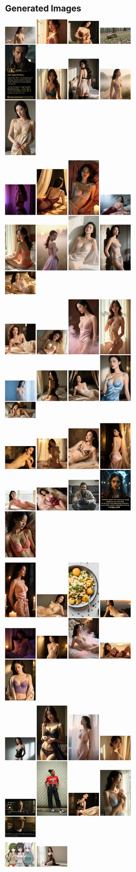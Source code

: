 # Generated Images



<img src="2025_08_27_01.webp" width="100"/> <img src="2025_08_27_02.webp" width="100"/> <img src="2025_08_27_03.webp" width="100"/> <img src="2025_08_27_04.webp" width="100"/> <img src="2025_08_27_05.webp" width="100"/> <img src="2025_08_27_06.webp" width="100"/> <img src="2025_08_27_07.webp" width="100"/> <img src="2025_08_27_08.webp" width="100"/> <img src="2025_08_27_09.webp" width="100"/>

<img src="2025_08_27_10.webp" width="100"/> <img src="2025_08_27_11.webp" width="100"/> <img src="2025_08_27_12.webp" width="100"/> <img src="2025_08_27_13.webp" width="100"/> <img src="2025_08_27_14.webp" width="100"/> <img src="2025_08_27_15.webp" width="100"/> <img src="2025_08_27_16.webp" width="100"/> <img src="2025_08_27_17.webp" width="100"/> <img src="2025_08_27_18.webp" width="100"/>

<img src="2025_08_27_19.webp" width="100"/> <img src="2025_08_27_20.webp" width="100"/> <img src="2025_08_27_21.webp" width="100"/> <img src="2025_08_27_22.webp" width="100"/> <img src="2025_08_27_23.webp" width="100"/> <img src="2025_08_27_24.webp" width="100"/> <img src="2025_08_27_25.webp" width="100"/> <img src="2025_08_27_26.webp" width="100"/> <img src="2025_08_27_27.webp" width="100"/>

<img src="2025_08_27_28.webp" width="100"/> <img src="2025_08_27_29.webp" width="100"/> <img src="2025_08_27_30.webp" width="100"/> <img src="2025_08_27_31.webp" width="100"/> <img src="2025_08_27_32.webp" width="100"/> <img src="2025_08_27_33.webp" width="100"/> <img src="2025_08_27_34.webp" width="100"/> <img src="2025_08_27_35.webp" width="100"/> <img src="2025_08_27_36.webp" width="100"/>

<img src="2025_08_27_37.webp" width="100"/> <img src="2025_08_27_38.webp" width="100"/> <img src="2025_08_27_39.webp" width="100"/> <img src="2025_08_27_40.webp" width="100"/> <img src="2025_08_27_41.webp" width="100"/> <img src="2025_08_27_42.webp" width="100"/> <img src="2025_08_27_43.webp" width="100"/> <img src="2025_08_27_44.webp" width="100"/> <img src="2025_08_27_45.webp" width="100"/>

<img src="2025_08_27_46.webp" width="100"/> <img src="2025_08_27_47.webp" width="100"/> <img src="2025_08_27_48.webp" width="100"/> <img src="2025_08_27_49.webp" width="100"/> <img src="2025_08_27_50.webp" width="100"/> <img src="2025_08_27_51.webp" width="100"/> <img src="2025_08_27_52.webp" width="100"/> <img src="2025_08_27_53.webp" width="100"/> <img src="2025_08_27_54.webp" width="100"/>

<img src="2025_08_27_55.webp" width="100"/> <img src="2025_08_27_56.webp" width="100"/>